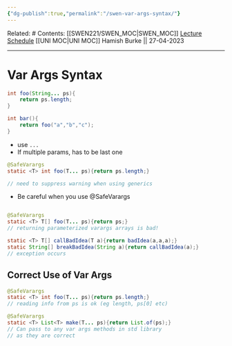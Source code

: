 ```yaml
---
{"dg-publish":true,"permalink":"/swen-var-args-syntax/"}
---
```


Related: #
Contents: [[SWEN221/SWEN_MOC\|SWEN_MOC]]
[Lecture Schedule](https://ecs.wgtn.ac.nz/Courses/SWEN221_2023T1/LectureSchedule)
[[UNI MOC\|UNI MOC]]
Hamish Burke || 27-04-2023
***

# Var Args Syntax

```java
int foo(String... ps){
	return ps.length;
}

int bar(){
	return foo("a","b","c");
}
```

- use `...`
- If multiple params, has to be last one

```java
@SafeVarargs
static <T> int foo(T... ps){return ps.length;}

// need to suppress warning when using generics
```

- Be careful when you use @SafeVarargs

```java

@SafeVarargs
static <T> T[] foo(T... ps){return ps;}
// returning parameterized varargs arrays is bad!

static <T> T[] callBadIdea(T a){return badIdea(a,a,a);}
static String[] breakBadIdea(String a){return callBadIdea(a);}
// exception occurs

```

## Correct Use of Var Args

```java
@SafeVarargs
static <T> int foo(T... ps){return ps.length;}
// reading info from ps is ok (eg length, ps[0] etc)

@SafeVarargs
static <T> List<T> make(T... ps){return List.of(ps);}
// Can pass to any var args methods in std library
// as they are correct
```